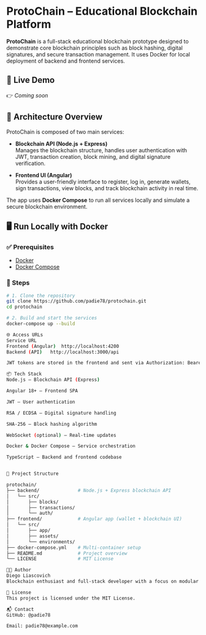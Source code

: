 # ProtoChain – Educational Blockchain Platform

**ProtoChain** is a full-stack educational blockchain prototype designed to demonstrate core blockchain principles such as block hashing, digital signatures, and secure transaction management. It uses Docker for local deployment of backend and frontend services.

## 🔗 Live Demo

👉 *Coming soon*  

## 🧩 Architecture Overview

ProtoChain is composed of two main services:

- **Blockchain API (Node.js + Express)**  
  Manages the blockchain structure, handles user authentication with JWT, transaction creation, block mining, and digital signature verification.

- **Frontend UI (Angular)**  
  Provides a user-friendly interface to register, log in, generate wallets, sign transactions, view blocks, and track blockchain activity in real time.

The app uses **Docker Compose** to run all services locally and simulate a secure blockchain environment.

## 🖥️ Run Locally with Docker

### ✅ Prerequisites

- [Docker](https://www.docker.com/)
- [Docker Compose](https://docs.docker.com/compose/)

### 🚀 Steps

```bash
# 1. Clone the repository
git clone https://github.com/padie78/protochain.git
cd protochain

# 2. Build and start the services
docker-compose up --build

🌐 Access URLs
Service	URL
Frontend (Angular)	http://localhost:4200
Backend (API)	http://localhost:3000/api

JWT tokens are stored in the frontend and sent via Authorization: Bearer headers to the API.

📦 Tech Stack
Node.js – Blockchain API (Express)

Angular 18+ – Frontend SPA

JWT – User authentication

RSA / ECDSA – Digital signature handling

SHA-256 – Block hashing algorithm

WebSocket (optional) – Real-time updates

Docker & Docker Compose – Service orchestration

TypeScript – Backend and frontend codebase


📁 Project Structure

protochain/
├── backend/              # Node.js + Express blockchain API
│   └── src/
│       ├── blocks/
│       ├── transactions/
│       └── auth/
├── frontend/             # Angular app (wallet + blockchain UI)
│   └── src/
│       ├── app/
│       ├── assets/
│       └── environments/
├── docker-compose.yml    # Multi-container setup
├── README.md             # Project overview
└── LICENSE               # MIT License

👨‍💻 Author
Diego Liascovich
Blockchain enthusiast and full-stack developer with a focus on modular architectures, security, and decentralized systems.

📄 License
This project is licensed under the MIT License.

📬 Contact
GitHub: @padie78

Email: padie78@example.com